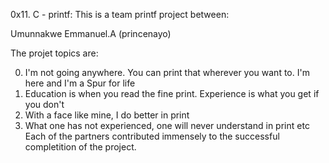 0x11. C - printf: This is a team printf project between:

Umunnakwe Emmanuel.A (princenayo)

The projet topics are:

0. I'm not going anywhere. You can print that wherever you want to. I'm here and I'm a Spur for life 
1. Education is when you read the fine print. Experience is what you get if you don't
2. With a face like mine, I do better in print
3. What one has not experienced, one will never understand in print
etc
Each of the partners contributed immensely to the successful completition of the project.
